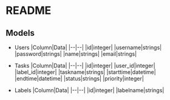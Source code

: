 # README

## Models

- Users
|Column|Data|
|--|--|
|id|integer|
|username|strings|
|password|strings|
|name|strings|
|email|strings|

- Tasks
|Column|Data|
|--|--|
|id|integer|
|user_id|integer|
|label_id|integer|
|taskname|strings|
|starttime|datetime|
|endtime|datetime|
|status|strings|
|priority|integer|

- Labels
|Column|Data|
|--|--|
|id|integer|
|labelname|strings|
